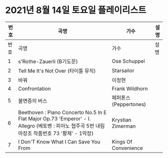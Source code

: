 # 2021년 8월 14일 토요일 플레이리스트

| 번호 | 곡명 | 가수 | 설명 |
|------|------|------|------|
| 번호 | 곡명 | 가수 | 설명 |
| 1 | s'Rothe-Zauerli (B기도문) | Ose Schuppel |  |
| 2 | Tell Me It's Not Over (타이틀 뮤직) | Starsailor |  |
| 3 | 바꿔 | 이정현 |  |
| 4 | Confrontation | Frank Wildhorn |  |
| 5 | 불면증의 버스 | 페퍼톤스 (Peppertones) |  |
| 6 | Beethoven : Piano Concerto No.5 In E Flat Major Op.73 'Emperor' - I. Allegro (베토벤 : 피아노 협주곡 5번 내림 마장조 작품번호 73 '황제' - 1악장) | Krystian Zimerman |  |
| 7 | I Don'T Know What I Can Save You From | Kings Of Convenience |  |
